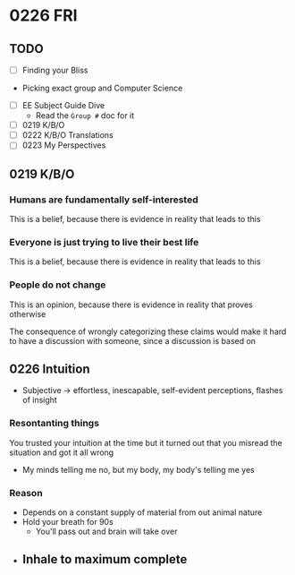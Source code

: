 # 0226 FRI

## TODO

- [ ]  Finding your Bliss
  - Picking exact group and Computer Science
- [ ] EE Subject Guide Dive
  - Read the `Group #` doc for it
- [ ] 0219 K/B/O
- [ ] 0222 K/B/O Translations
- [ ] 0223 My Perspectives

## 0219 K/B/O

### Humans are fundamentally self-interested

This is a belief, because there is evidence in reality that leads to this

### Everyone is just trying to live their best life

This is a belief, because there is evidence in reality that leads to this

### People do not change

This is an opinion, because there is evidence in reality that proves otherwise

The consequence of wrongly categorizing these claims would make it hard to have a discussion with someone, since a discussion is based on 

## 0226 Intuition

- Subjective -> effortless, inescapable, self-evident perceptions, flashes of insight

### Resontanting things

You trusted your intuition at the time but it turned out that you misread the situation and got it all wrong
- My minds telling me no, but my body, my body's telling me yes

### Reason

- Depends on a constant supply of material from out animal nature
- Hold your breath for 90s
  - You'll pass out and brain will take over
- Inhale to maximum complete
  - 